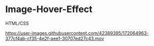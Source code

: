 # Image-Hover-Effect
HTML/CSS


https://user-images.githubusercontent.com/42389395/172064963-377cf4ab-cf35-4e2f-aee1-30707ed27c43.mov

